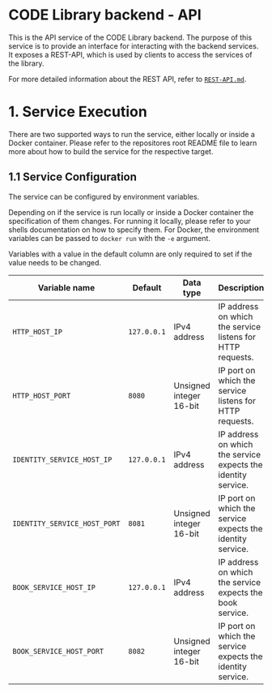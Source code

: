 # CODE Library backend - API

This is the API service of the CODE Library backend.
The purpose of this service is to provide an interface for interacting with the backend services.
It exposes a REST-API, which is used by clients to access the services of the library.

For more detailed information about the REST API, refer to [`REST-API.md`](./REST-API.md).

# 1. Service Execution

There are two supported ways to run the service, either locally or inside a Docker container.
Please refer to the repositores root README file to learn more about how to build the service for the respective target.

## 1.1 Service Configuration

The service can be configured by environment variables.

Depending on if the service is run locally or inside a Docker container the specification of them changes.
For running it locally, please refer to your shells documentation on how to specify them.
For Docker, the environment variables can be passed to `docker run` with the `-e` argument.

Variables with a value in the default column are only required to set if the value needs to be changed.

| Variable name                | Default     | Data type               | Description                                                   |
| ---------------------------- | ----------- | ----------------------- | ------------------------------------------------------------- |
| `HTTP_HOST_IP`               | `127.0.0.1` | IPv4 address            | IP address on which the service listens for HTTP requests.    |
| `HTTP_HOST_PORT`             | `8080`      | Unsigned integer 16-bit | IP port on which the service listens for HTTP requests.       |
| `IDENTITY_SERVICE_HOST_IP`   | `127.0.0.1` | IPv4 address            | IP address on which the service expects the identity service. |
| `IDENTITY_SERVICE_HOST_PORT` | `8081`      | Unsigned integer 16-bit | IP port on which the service expects the identity service.    |
| `BOOK_SERVICE_HOST_IP`       | `127.0.0.1` | IPv4 address            | IP address on which the service expects the book service.     |
| `BOOK_SERVICE_HOST_PORT`     | `8082`      | Unsigned integer 16-bit | IP port on which the service expects the identity service.    |
